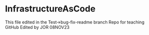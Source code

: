 # InfrastructureAsCode
This file edited in the Test->bug-fix-readme branch
Repo for teaching GitHub
Edited by JOR 08NOV23 
